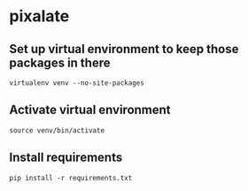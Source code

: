# pixalate
## Set up virtual environment to keep those packages in there
`virtualenv venv --no-site-packages`

## Activate virtual environment
`source venv/bin/activate`

## Install requirements
`pip install -r requirements.txt`